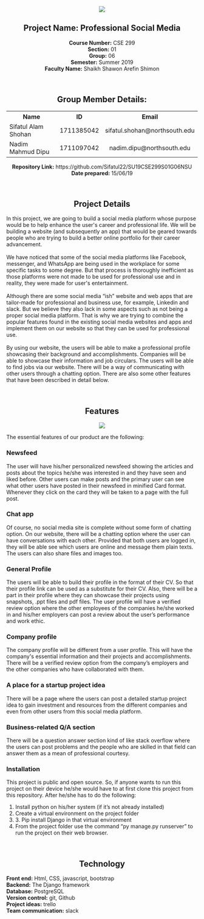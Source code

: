 <p align="center">
  <img src="https://github.com/Sifatul22/SU19CSE299S01G06NSU/blob/Issue-%2336-project-proposal/Documentation/images.jpeg">
</p>
<h2 align="center">Project Name: Professional Social Media</h2>
<p align="center">
  <b>Course Number:</b> CSE 299<br>
  <b>Section:</b> 01<br>
  <b>Group:</b> 06<br>
  <b>Semester:</b> Summer 2019<br>
  <b>Faculty Name:</b> Shaikh Shawon Arefin Shimon
</p>
</br>
<h2 align="center"> Group Member Details:</h2>

<p align="center"></p>
  <center>
<table align="center">
  <tr>
    <th align="center">Name</th>
    <th>ID</th> 
    <th>Email</th>
  </tr>
  <tr>
    <td>Sifatul Alam Shohan</td>
    <td>1711385042</td> 
    <td>sifatul.shohan@northsouth.edu</td>
  </tr>
  <tr>
    <td>Nadim Mahmud Dipu</td>
    <td align="center">1711097042</td> 
    <td align="center">nadim.dipu@northsouth.edu</td>
  </tr>
</table>
    </center>
<p align="center">
  <b>Repository Link:</b> https://github.com/Sifatul22/SU19CSE299S01G06NSU</br>
  <b>Date prepared:</b> 15/06/19
  </p>
  
  </br>
  <h2 align="center"> Project Details</h2>
  <p>
  In this project, we are going to build a social media platform whose purpose would be to help enhance the user's career and professional life. We will be building a website (and subsequently an app) that would be geared towards people who are trying to build a better online portfolio for their career advancement.<br><br>
We have noticed that some of the social media platforms like Facebook, messenger, and WhatsApp are being used in the workplace for some specific tasks to some degree. But that process is thoroughly inefficient as those platforms were not made to be used for professional use and in reality, they were made for user's entertainment.<br><br>
Although there are some social media “ish” website and web apps that are tailor-made for professional and business use, for example, Linkedin and slack. But we believe they also lack in some aspects such as not being a proper social media platform.
That is why we are trying to combine the popular features found in the existing social media websites and apps and implement them on our website so that they can be used for professional use.<br><br>
By using our website, the users will be able to make a professional profile showcasing their background and accomplishments. Companies will be able to showcase their information and job circulars. The users will be able to find jobs via our website. There will be a way of communicating with other users through a chatting option. There are also some other features that have been described in detail below.
  </p>




</br>
  <h2 align="center"> Features</h2>
  <p align="center">
  <img src="https://github.com/Sifatul22/SU19CSE299S01G06NSU/blob/master1/Documentation/image2.png">
</p>
  The essential features of our product are the following:
  <p>
  <h3> Newsfeed</h3>
  The user will have his/her personalized newsfeed showing the articles and posts about the topics he/she was interested in and they have seen and liked before. Other users can make posts and the primary user can see what other users have posted in their newsfeed in minified Card format. Whenever they click on the card they will be taken to a page with the full post. 

<h3> Chat app</h3>
  Of course, no social media site is complete without some form of chatting option. On our website, there will be a chatting option where the user can have conversations with each other. Provided that both users are logged in, they will be able see which users are online and message them plain texts. The users can also share files and images too.
  
<h3> General Profile</h3>
The users will be able to build their profile in the format of their CV. So that their profile link can be used as a substitute for their CV. Also, there will be a part in their profile where they can showcase their projects using snapshots, .ppt files and pdf files. The user profile will have a verified review option where the other employees of the companies he/she worked in and his/her employers can post a review about the user’s performance and work ethic.

<h3>Company profile</h3>
The company profile will be different from a user profile. This will have the company's essential information and their projects and accomplishments. There will be a verified review option from the company’s employers and the other companies who have collaborated with them.

<h3>A place for a startup project idea </h3>
There will be a page where the users can post a detailed startup project idea to gain investment and resources from the different companies and even from other users from this social media platform.


<h3>Business-related Q/A section</h3>
There will be a question answer section kind of like stack overflow where the users can post problems and the people who are skilled in that field can answer them as a mean of professional courtesy.

<h3>Installation</h3>
This project is public and open source. So, if anyone wants to run this project on their device he/she would have to at first clone this project from this repository. After he/she has to do the following: 
<br>
<ol>
        <li>Install python on his/her system (if it’s not already installed)</li>
            <li>Create a virtual environment on the project folder</li>
         <li>3.	Pip install Django in that virtual environment </li>
            	<li>From the project folder use the command “py manage.py runserver” to run the project on their web browser.</li>
    </ol>




  </p>
  </br>
  <h2 align="center"> Technology</h2>
  <p>
  <b>Front end:</b> Html, CSS, javascript, bootstrap<br>
  <b>Backend:</b> The Django framework<br>
  <b>Database:</b> PostgreSQL<br>
  <b>Version control:</b> git, Github<br>
  <b>Project ideas:</b> trello<br>
  <b>Team communication:</b> slack
  </p>


  </br>
